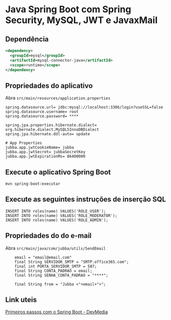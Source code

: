 # Java Spring Boot com Spring Security, MySQL, JWT e JavaxMail

## Dependência
```xml
<dependency>
  <groupId>mysql</groupId>
  <artifactId>mysql-connector-java</artifactId>
  <scope>runtime</scope>
</dependency>
```
## Propriedades do aplicativo
Abra `src/main/resources/application.properties`
```
spring.datasource.url= jdbc:mysql://localhost:3306/login?useSSL=false
spring.datasource.username= root
spring.datasource.password= ****

spring.jpa.properties.hibernate.dialect= org.hibernate.dialect.MySQL5InnoDBDialect
spring.jpa.hibernate.ddl-auto= update

# App Properties
jubba.app.jwtCookieName= jubba
jubba.app.jwtSecret= jubbaSecretKey
jubba.app.jwtExpirationMs= 86400000
```
## Execute o aplicativo Spring Boot
```
mvn spring-boot:executar
```

## Execute as seguintes instruções de inserção SQL
```
INSERT INTO roles(name) VALUES('ROLE_USER');
INSERT INTO roles(name) VALUES('ROLE_MODERATOR');
INSERT INTO roles(name) VALUES('ROLE_ADMIN');
```
## Propriedades do do e-mail
Abra `src/main/java/com/jubba/utils/SendEmail`

```
    email = "email@email.com"
    final String SERVIDOR_SMTP = "SMTP.office365.com";
    final int PORTA_SERVIDOR_SMTP = 587;
    final String CONTA_PADRAO = email;
    final String SENHA_CONTA_PADRAO = "****";

    final String from = "Jubba <"+email+">";

```

## Link uteis

<a href="https://www.devmedia.com.br/primeiros-passos-com-o-spring-boot/33654">Primeiros passos com o Spring Boot - DevMedia</a>